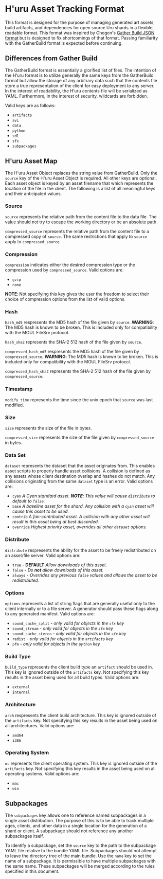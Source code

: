 # H'uru Asset Tracking Format
This format is designed for the purpose of managing generated art assets, build artifacts, and dependencies for open source Uru shards in a flexible, readable format. This format was inspired by Chogon's [Gather Build JSON format](https://mystonline.com/forums/viewtopic.php?f=92&t=27719) but is designed to fix shortcomings of that format. Passing familiarity with the GatherBuild format is expected before continuing.

## Differences from Gather Build
The GatherBuild format is essentially a glorified list of files. The intention of the H'uru format is to utilize generally the same keys from the GatherBuild format but allow the storage of any arbitrary data such that the contents file store a true representation of the client for easy deployment to any server. In the interest of readability, the H'uru contents file will be serialized as YAML. Furthermore, in the interest of security, wildcards are forbidden.

Valid keys are as follows:
- `artifacts`
- `avi`
- `data`
- `python`
- `sdl`
- `sfx`
- `subpackages`

## H'uru Asset Map
The H'uru Asset Object replaces the string value from GatherBuild. Only the `source` key of the H'uru Asset Object is required. All other keys are optional. Each asset object is keyed by an asset filename that which represents the location of the file in the client. The following is a list of all meaningful keys and their anticipated values.

### Source
`source` represents the relative path from the content file to the data file. The value should not try to escape the working directory or be an absolute path.

`compressed_source` represents the relative path from the content file to a compressed copy of `source`. The same restrictions that apply to `source` apply to `compressed_source`.

### Compression
`compression` indicates either the desired compression type or the compression used by `compressed_source`. Valid options are:
- `gzip`
- `none`

**NOTE**: Not specifying this key gives the user the freedom to select their choice of compression options from the list of valid options.

### Hash
`hash_md5` respresents the MD5 hash of the file given by `source`. **WARNING**: The MD5 hash is known to be broken. This is included only for compatibility with the MOUL FileSrv protocol.

`hash_sha2` represents the SHA-2 512 hash of the file given by `source`.

`compressed_hash_md5` respresents the MD5 hash of the file given by `compressed_source`. **WARNING**: The MD5 hash is known to be broken. This is included only for compatibility with the MOUL FileSrv protocol.

`compressed_hash_sha2` represents the SHA-2 512 hash of the file given by `compressed_source`.

### Timestamp
`modify_time` represents the time since the unix epoch that `source` was last modified.

### Size
`size` represents the size of the file in bytes.

`compressed_size` represents the size of the file given by `compressed_source` in bytes.

### Data Set
`dataset` represents the dataset that the asset originates from. This enables asset scripts to properly handle asset collisions. A collision is defined as any assets whose client destination overlap and hashes do not match. Any collisions originating from the same `dataset` type is an error. Valid options are:
- `cyan` *A Cyan standard asset. **NOTE**: This value will cause `distribute` to default to `false`.*
- `base` *A baseline asset for the shard. Any collision with a `cyan` asset will cause this asset to be used.*
- `contrib` *A fan-contributed asset. A collision with any other asset will result in this asset being at best discarded.*
- `override` *Highest priority asset, overrides all other `dataset` options.*

### Distribute
`distribute` respresents the ability for the asset to be freely redistributed on an asset/file server. Valid options are:
- `true` - **DEFAULT** *Allow downloads of this asset.*
- `false` - *Do ***not*** allow downloads of this asset.*
- `always` - *Overrides any previous `false` values and allows the asset to be redistributed.*

### Options
`options` represents a list of string flags that are generally useful only to the client internally or to a file server. A generator should pass these flags along to any generated manifest. Valid options are:
- `sound_cache_split` - *only valid for objects in the `sfx` key*
- `sound_stream` - *only valid for objects in the `sfx` key*
- `sound_cache_stereo` - *only valid for objects in the `sfx` key*
- `redist` - *only valid for objects in the `artifacts` key*
- `pfm` - *only valid for objects in the `python` key*

### Build Type
`build_type` represents the client build type an `artifact` should be used in. This key is ignored outside of the `artifacts` key. Not specifying this key results in the asset being used for all build types. Valid options are:
- `external`
- `internal`

### Architecture
`arch` respresents the client build architecture. This key is ignored outside of the `artifacts` key. Not specifying this key results in the asset being used on all architectures. Valid options are:
- `amd64`
- `i386`

### Operating System
`os` represents the client operating system. This key is ignored outside of the `artifacts` key. Not specifying this key results in the asset being used on all operating systems. Valid options are:
- `mac`
- `win`

## Subpackages
The `subpackages` key allows one to reference named subpackages in a single asset distribution. The purpose of this is to be able to track multiple ages, clients, and other data in a single location for the generation of a shard or client. A subpackage should not reference any another subpackages itself.

To identify a subpackage, set the `source` key to the path to the subpackage YAML file relative to the bundle YAML file. Subpackages should not attempt to leave the directory tree of the main bundle. Use the `name` key to set the name of a subpackage. It is permissible to have multiple subpackages with the same name. These subpackages will be merged according to the rules specified in this document.
